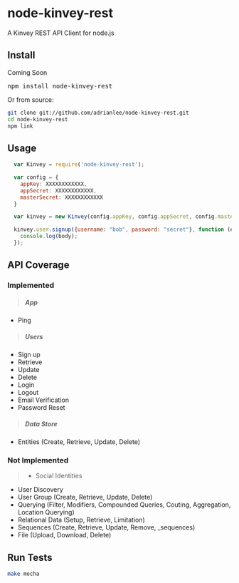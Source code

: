 # node-kinvey-rest
A Kinvey REST API Client for node.js

## Install
Coming Soon <pre>npm install node-kinvey-rest</pre>

Or from source:

``` bash
git clone git://github.com/adrianlee/node-kinvey-rest.git
cd node-kinvey-rest
npm link
```

## Usage
``` js
  var Kinvey = require('node-kinvey-rest');

  var config = {
    appKey: XXXXXXXXXXXX,
    appSecret: XXXXXXXXXXXX,
    masterSecret: XXXXXXXXXXXX
  }

  var kinvey = new Kinvey(config.appKey, config.appSecret, config.masterSecret);

  kinvey.user.signup({username: "bob", password: "secret"}, function (err, res, body, success) {
    console.log(body);
  });
```

## API Coverage
### Implemented
> ##### App
+ Ping

> ##### Users
+ Sign up
+ Retrieve
+ Update
+ Delete
+ Login
+ Logout
+ Email Verification
+ Password Reset

> ##### Data Store
+ Entities (Create, Retrieve, Update, Delete)

### Not Implemented
> + Social Identities
+ User Discovery
+ User Group (Create, Retrieve, Update, Delete)
+ Querying (Filter, Modifiers, Compounded Queries, Couting, Aggregation, Location Querying)
+ Relational Data (Setup, Retrieve, Limitation)
+ Sequences (Create, Retrieve, Update, Remove, _sequences)
+ File (Upload, Download, Delete)

## Run Tests
``` bash
make mocha
```
